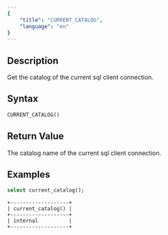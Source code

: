```yaml
---
{
    "title": "CURRENT_CATALOG",
    "language": "en"
}
---
```


## Description

Get the catalog of the current sql client connection.

## Syntax

```sql
CURRENT_CATALOG()
```

## Return Value

The catalog name of the current sql client connection.

## Examples

```sql
select current_catalog();
```

```text
+-------------------+
| current_catalog() |
+-------------------+
| internal          |
+-------------------+
```
